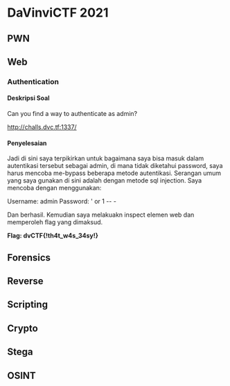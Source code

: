 # DaVinviCTF 2021

## PWN

## Web
### Authentication
#### Deskripsi Soal
Can you find a way to authenticate as admin?

http://challs.dvc.tf:1337/
#### Penyelesaian
Jadi di sini saya terpikirkan untuk bagaimana saya bisa masuk dalam autentikasi tersebut sebagai admin, di mana tidak diketahui password, saya harus mencoba me-bypass beberapa metode autentikasi.
Serangan umum yang saya gunakan di sini adalah dengan metode sql injection. Saya mencoba dengan menggunakan:

Username: admin
Password: ' or 1 -- -

Dan berhasil. Kemudian saya melakuakn inspect elemen web dan memperoleh flag yang dimaksud.

**Flag: dvCTF{!th4t_w4s_34sy!}**

## Forensics

## Reverse

## Scripting

## Crypto

## Stega

## OSINT
